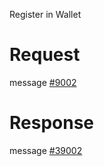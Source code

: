 Register in Wallet

# Request
message [#9002](../../proto/README.md#action_9002)

# Response
message [#39002](../../proto/README.md#action_39002)

